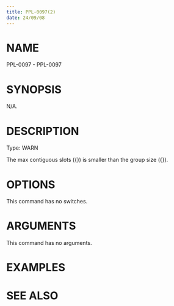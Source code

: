 ```yaml
---
title: PPL-0097(2)
date: 24/09/08
---
```


# NAME

PPL-0097 - PPL-0097

# SYNOPSIS

N/A.

# DESCRIPTION

Type: WARN

The max contiguous slots ({}) is smaller than the group size ({}).

# OPTIONS

This command has no switches.

# ARGUMENTS

This command has no arguments.

# EXAMPLES

# SEE ALSO
